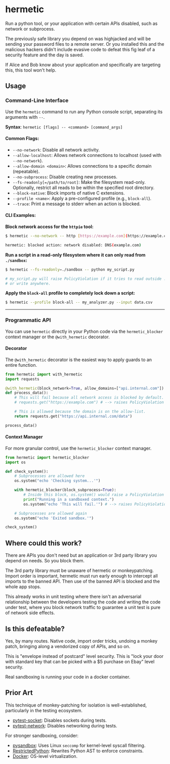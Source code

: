 # hermetic

Run a python tool, or your application with certain APIs disabled, such as network or subprocess.

The previously safe library you depend on was highjacked and will be sending your password files to a remote server.
Or you installed this and the malicious hackers didn't include evasive code to defeat this fig leaf of a security
feature and the day is saved.

If Alice and Bob know about your application and specifically are targeting this, this tool won't help.

## Usage

### Command-Line Interface

Use the `hermetic` command to run any Python console script, separating its arguments with `--`.

**Syntax**: `hermetic [flags] -- <command> [command_args]`

#### Common Flags:

  - `--no-network`: Disable all network activity.
  - `--allow-localhost`: Allows network connections to localhost (used with `--no-network`).
  - `--allow-domain <domain>`: Allows connections to a specific domain (repeatable).
  - `--no-subprocess`: Disable creating new processes.
  - `--fs-readonly[=/path/to/root]`: Make the filesystem read-only. Optionally, restrict all reads to be within the specified root directory.
  - `--block-native`: Block imports of native C extensions.
  - `--profile <name>`: Apply a pre-configured profile (e.g., `block-all`).
  - `--trace`: Print a message to stderr when an action is blocked.

#### CLI Examples:

**Block network access for the `httpie` tool:**

```bash
$ hermetic --no-network -- http [https://example.com](https://example.com)

hermetic: blocked action: network disabled: DNS(example.com)
```

**Run a script in a read-only filesystem where it can only read from `./sandbox`:**

```bash
$ hermetic --fs-readonly=./sandbox -- python my_script.py

# my_script.py will raise PolicyViolation if it tries to read outside ./sandbox
# or write anywhere.
```

**Apply the `block-all` profile to completely lock down a script:**

```bash
$ hermetic --profile block-all -- my_analyzer.py --input data.csv
```

-----

### Programmatic API

You can use `hermetic` directly in your Python code via the `hermetic_blocker` context manager or the `@with_hermetic` decorator.

#### Decorator

The `@with_hermetic` decorator is the easiest way to apply guards to an entire function.

```python
from hermetic import with_hermetic
import requests

@with_hermetic(block_network=True, allow_domains=["api.internal.com"])
def process_data():
    # This will fail because all network access is blocked by default.
    # requests.get("https://example.com") # --> raises PolicyViolation

    # This is allowed because the domain is on the allow-list.
    return requests.get("https://api.internal.com/data")

process_data()
```

#### Context Manager

For more granular control, use the `hermetic_blocker` context manager.

```python
from hermetic import hermetic_blocker
import os

def check_system():
    # Subprocesses are allowed here
    os.system("echo 'Checking system...'")

    with hermetic_blocker(block_subprocess=True):
        # Inside this block, os.system() would raise a PolicyViolation
        print("Running in a sandboxed context.")
        os.system("echo 'This will fail.'") # --> raises PolicyViolation

    # Subprocesses are allowed again
    os.system("echo 'Exited sandbox.'")

check_system()
```

## Where could this work?

There are APIs you don't need but an application or 3rd party library you depend on needs. So you block them.

The 3rd party library must be unaware of hermetic or monkeypatching. Import order is important, hermetic must run
early enough to intercept all imports to the banned API. Then use of the banned API is blocked and the whole app stops.

This already works in unit testing where there isn't an adversarial relationship between the developers testing the code
and writing the code under test, where you block network traffic to guarantee a unit test is pure of network side
effects.

## Is this defeatable?

Yes, by many routes. Native code, import order tricks, undoing a monkey patch, bringing along a vendorized copy of APIs,
and so on.

This is "envelope instead of postcard" level security. This is "lock your door with standard key that can be picked with
a $5 purchase on Ebay" level security.

Real sandboxing is running your code in a docker container.

## Prior Art

This technique of monkey-patching for isolation is well-established, particularly in the testing ecosystem.

  - [pytest-socket](https://pypi.org/project/pytest-socket/): Disables sockets during tests.
  - [pytest-network](https://pypi.org/project/pytest-network/): Disables networking during tests.

For stronger sandboxing, consider:

  - [pysandbox](https://github.com/vstinner/pysandbox): Uses Linux `seccomp` for kernel-level syscall filtering.
  - [RestrictedPython](https://pypi.org/project/RestrictedPython/): Rewrites Python AST to enforce constraints.
  - [Docker](https://www.docker.com/): OS-level virtualization.
